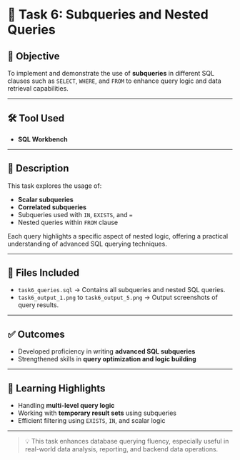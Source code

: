 # 📘 Task 6: Subqueries and Nested Queries

## 🎯 Objective  
To implement and demonstrate the use of **subqueries** in different SQL clauses such as `SELECT`, `WHERE`, and `FROM` to enhance query logic and data retrieval capabilities.

---

## 🛠️ Tool Used  
- **SQL Workbench**  

---

## 📌 Description  
This task explores the usage of:
- **Scalar subqueries**
- **Correlated subqueries**
- Subqueries used with `IN`, `EXISTS`, and `=`
- Nested queries within `FROM` clause

Each query highlights a specific aspect of nested logic, offering a practical understanding of advanced SQL querying techniques.

---

## 📂 Files Included  
- `task6_queries.sql` → Contains all subqueries and nested SQL queries.
- `task6_output_1.png` to `task6_output_5.png` → Output screenshots of query results.

---

## ✅ Outcomes  
- Developed proficiency in writing **advanced SQL subqueries**
- Strengthened skills in **query optimization and logic building**

---

## 🧠 Learning Highlights  
- Handling **multi-level query logic**
- Working with **temporary result sets** using subqueries
- Efficient filtering using `EXISTS`, `IN`, and scalar logic

---

> 💡 This task enhances database querying fluency, especially useful in real-world data analysis, reporting, and backend data operations.
